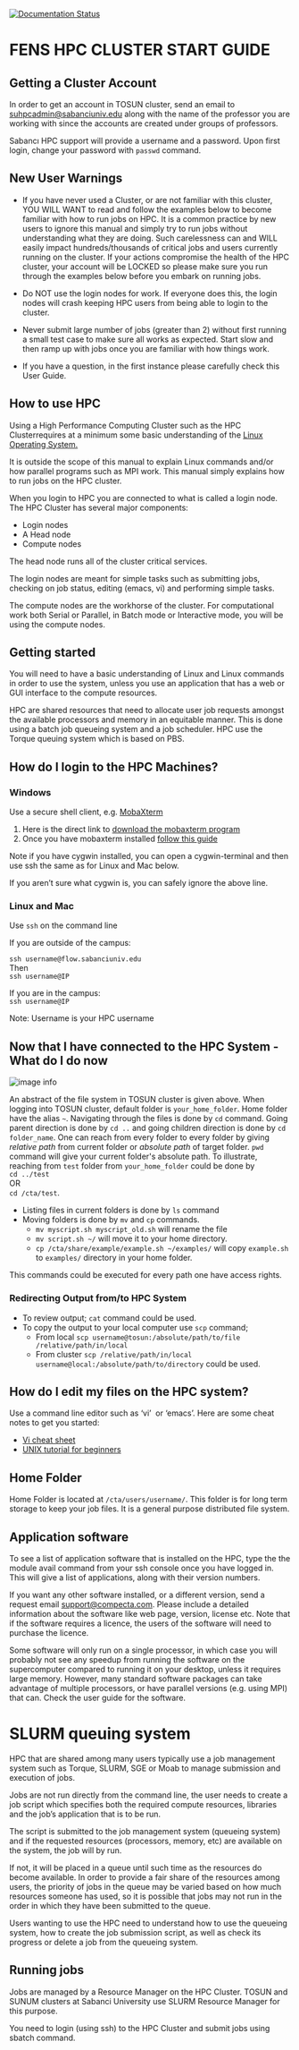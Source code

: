 [![Documentation Status](https://readthedocs.org/projects/su-hpc-tutorials/badge/?version=latest)](https://su-hpc-tutorials.readthedocs.io/en/latest/?badge=latest)
# FENS HPC CLUSTER START GUIDE

## Getting a Cluster Account  
In order to get an account in TOSUN cluster, send an email to [suhpcadmin@sabanciuniv.edu](mailto:suhpcadmin@sabanciuniv.edu) along with the name of the professor you are working with since the accounts are created under groups of professors.  
  
Sabancı HPC support will provide a username and a password. Upon first login, change your password with `passwd` command.


## New User Warnings

- If you have never used a Cluster, or are not familiar with this cluster, YOU WILL WANT to read and follow the examples below to become familiar with how to run jobs on HPC. It is a common practice by new users to ignore this manual and simply try to run jobs without understanding what they are doing. Such carelessness can and WILL easily impact hundreds/thousands of critical jobs and users currently running on the cluster. If your actions compromise the health of the HPC cluster, your account will be LOCKED so please make sure you run through the examples below before you embark on running jobs.


- Do NOT use the login nodes for work. If everyone does this, the login nodes will crash keeping HPC users from being able to login to the cluster.

- Never submit large number of jobs (greater than 2) without first running a small test case to make sure all works as expected. Start slow and then ramp up with jobs once you are familiar with how things work.

- If you have a question, in the first instance please carefully check this User Guide.

## How to use HPC

Using a High Performance Computing Cluster such as the HPC Clusterrequires at a minimum some basic understanding of the [Linux Operating System.](https://www.google.com/url?q=http://en.wikipedia.org/wiki/Linux&sa=D&ust=1570008089847000)

It is outside the scope of this manual to explain Linux commands and/or how parallel programs such as MPI work. This manual simply explains how to run jobs on the HPC cluster.


When you login to HPC you are connected to what is called a login node. The HPC Cluster has several major components:

*   Login nodes
*   A Head node
*   Compute nodes



The head node runs all of the cluster critical services.



The login nodes are meant for simple tasks such as submitting jobs, checking on job status, editing (emacs, vi) and performing simple tasks.



The compute nodes are the workhorse of the cluster. For computational work both Serial or Parallel, in Batch mode or Interactive mode, you will be using the compute nodes.



## Getting started



You will need to have a basic understanding of Linux and Linux commands in order to use the system, unless you use an application that has a web or GUI interface to the compute resources.



HPC are shared resources that need to allocate user job requests amongst the available processors and memory in an equitable manner. This is done using a batch job queueing system and a job scheduler. HPC use the Torque queuing system which is based on PBS.



## How do I login to the HPC Machines?



### Windows



Use a secure shell client, e.g. [MobaXterm](https://www.google.com/url?q=https://mobaxterm.mobatek.net/features.html&sa=D&ust=1570008089849000)



1.  Here is the direct link to [download the mobaxterm program](https://www.google.com/url?q=http://mobaxterm.mobatek.net/download-home-edition.html&sa=D&ust=1570008089850000)
2.  Once you have mobaxterm installed [follow this guide](https://www.google.com/url?q=http://mobaxterm.mobatek.net/documentation.html&sa=D&ust=1570008089850000)

[](https://www.google.com/url?q=http://support.ersa.edu.au/hpc/tizard-putty.html&sa=D&ust=1570008089851000)

Note if you have cygwin installed, you can open a cygwin-terminal and then use ssh the same as for Linux and Mac below.



If you aren’t sure what cygwin is, you can safely ignore the above line.



### Linux and Mac



Use `ssh` on the command line

If you are outside of the campus:  

`ssh username@flow.sabanciuniv.edu`  
Then  
`ssh username@IP`  
  
If you are in the campus:  
`ssh username@IP`

Note: Username is your HPC username

## Now that I have connected to the HPC System - What do I do now

![image info](folder_struct.png)

An abstract of the file system in TOSUN cluster is given above. When logging into TOSUN cluster, default folder is `your_home_folder`. Home folder have the alias `~`. Navigating through the files is done by `cd` command. Going parent direction is done by `cd ..` and going children direction is done by `cd folder_name`. One can reach from every folder to every folder by giving *relative path* from current folder or *absolute path* of target folder. `pwd` command will give your current folder's absolute path. To illustrate, reaching from `test` folder from `your_home_folder` could be done by  
`cd ../test`  
OR  
`cd /cta/test`.

- Listing files in current folders is done by `ls` command
- Moving folders is done by `mv` and `cp` commands.
  - `mv myscript.sh myscript_old.sh` will rename the file
  - `mv script.sh ~/` will move it to your home directory.
  - `cp /cta/share/example/example.sh ~/examples/` will copy `example.sh` to `examples/` directory in your home folder.  

This commands could be executed for every path one have access rights.

### Redirecting Output from/to HPC System

- To review output; `cat` command could be used.
- To copy the output to your local computer use `scp` command; 
    - From local `scp username@tosun:/absolute/path/to/file /relative/path/in/local`
    - From cluster `scp /relative/path/in/local username@local:/absolute/path/to/directory` could be used. 


## How do I edit my files on the HPC system?



Use a command line editor such as ‘vi’  or ‘emacs’. Here are some cheat notes to get you started:



*   [Vi cheat sheet](https://www.google.com/url?q=http://www.lagmonster.org/docs/vi.html&sa=D&ust=1570008089855000)
*   [UNIX tutorial for beginners](https://www.google.com/url?q=http://www.ee.surrey.ac.uk/Teaching/Unix/&sa=D&ust=1570008089855000)



## Home Folder



Home Folder is located at `/cta/users/username/`. This folder is for long term storage to keep your job files. It is a general purpose distributed file system.



## Application software



To see a list of application software that is installed on the HPC, type the the module avail command from your ssh console once you have logged in. This will give a list of applications, along with their version numbers.



If you want any other software installed, or a different version, send a request email [support@compecta.com](mailto:support@compecta.com). Please include a detailed information about the software like web page, version, license etc. Note that if the software requires a licence, the users of the software will need to purchase the licence.



Some software will only run on a single processor, in which case you will probably not see any speedup from running the software on the supercomputer compared to running it on your desktop, unless it requires large memory. However, many standard software packages can take advantage of multiple processors, or have parallel versions (e.g. using MPI) that can. Check the user guide for the software.



# SLURM queuing system



HPC that are shared among many users typically use a job management system such as Torque, SLURM, SGE or Moab to manage submission and execution of jobs.

Jobs are not run directly from the command line, the user needs to create a job script which specifies both the required compute resources, libraries and the job’s application that is to be run.

The script is submitted to the job management system (queueing system) and if the requested resources (processors, memory, etc) are available on the system, the job will by run.

If not, it will be placed in a queue until such time as the resources do become available. In order to provide a fair share of the resources among users, the priority of jobs in the queue may be varied based on how much resources someone has used, so it is possible that jobs may not run in the order in which they have been submitted to the queue.

Users wanting to use the HPC need to understand how to use the queueing system, how to create the job submission script, as well as check its progress or delete a job from the queueing system.

## Running jobs

Jobs are managed by a Resource Manager on the HPC Cluster. TOSUN and SUNUM clusters at Sabanci University use SLURM Resource Manager for this purpose.

You need to login (using ssh) to the HPC Cluster and submit jobs using sbatch command.





